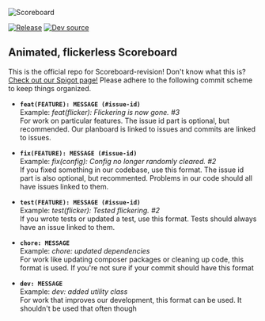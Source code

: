 ![Scoreboard](https://i.imgur.com/J5EnzvF.png)

[![Release](https://github.com/RienBijl/Scoreboard-revision/actions/workflows/stable.yml/badge.svg)](https://github.com/RienBijl/Scoreboard-revision/actions/workflows/stable.yml) [![Dev source](https://github.com/RienBijl/Scoreboard-revision/actions/workflows/maven.yml/badge.svg)](https://github.com/RienBijl/Scoreboard-revision/actions/workflows/maven.yml)

## Animated, flickerless Scoreboard

This is the official repo for Scoreboard-revision! Don't know what this is? [Check out our Spigot page!](https://www.spigotmc.org/resources/scoreboard.14754/)  Please adhere to the following commit scheme to keep things organized.

- **`feat(FEATURE): MESSAGE (#issue-id)`**<br/>
  Example: *feat(flicker): Flickering is now gone. #3*<br/>
  For work on particular features. The issue id part is optional, but recommended. Our
  planboard is linked to issues and commits are linked to issues.

- **`fix(FEATURE): MESSAGE (#issue-id)`**<br/>
  Example: *fix(config): Config no longer randomly cleared. #2*<br/>
  If you fixed something in our codebase, use this format. The issue id part is
  also optional, but recommented. Problems in our code should all have issues linked
  to them.

- **`test(FEATURE): MESSAGE (#issue-id)`**<br/>
  Example: *test(flicker): Tested flickering. #2*<br/>
  If you wrote tests or updated a test, use this format. Tests should always have
  an issue linked to them.

- **`chore: MESSAGE`**<br/>
  Example: *chore: updated dependencies*<br/>
  For work like updating composer packages or cleaning up code, this format is used. If
  you're not sure if your commit should have this format

- **`dev: MESSAGE`**<br/>
  Example: *dev: added utility class*<br/>
  For work that improves our development, this format can be used. It shouldn't be 
  used that often though
